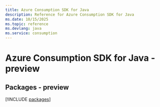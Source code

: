```yaml
---
title: Azure Consumption SDK for Java
description: Reference for Azure Consumption SDK for Java
ms.date: 10/15/2025
ms.topic: reference
ms.devlang: java
ms.service: consumption
---
```

# Azure Consumption SDK for Java - preview
## Packages - preview
[!INCLUDE [packages](consumption-index.md)]